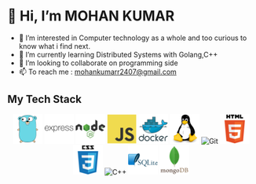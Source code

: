 # 👋 Hi, I’m MOHAN KUMAR

- 👀 I’m interested in Computer technology as a whole and too curious to know what i find next.
- 🌱 I’m currently learning Distributed Systems with Golang,C++
- 💞️ I’m looking to collaborate on programming side
- 📫 To reach me : mohankumarr2407@gmail.com


## My Tech Stack

<p align="center">
  <img src="https://raw.githubusercontent.com/devicons/devicon/master/icons/go/go-original.svg" alt="Go" width="60" />
  <img src="https://raw.githubusercontent.com/devicons/devicon/master/icons/express/express-original-wordmark.svg" alt="Express" width="60" />
  <img src="https://raw.githubusercontent.com/devicons/devicon/master/icons/nodejs/nodejs-original-wordmark.svg" alt="Node.js" width="60" />
  <img src="https://raw.githubusercontent.com/devicons/devicon/master/icons/javascript/javascript-original.svg" alt="JavaScript" width="60" />
  <img src="https://raw.githubusercontent.com/devicons/devicon/master/icons/docker/docker-original-wordmark.svg" alt="Docker" width="60" />
  <img src="https://raw.githubusercontent.com/devicons/devicon/master/icons/linux/linux-original.svg" alt="Linux" width="60" />
  <img src="https://www.vectorlogo.zone/logos/git-scm/git-scm-icon.svg" alt="Git" width="60" />
  <img src="https://raw.githubusercontent.com/devicons/devicon/master/icons/html5/html5-original-wordmark.svg" alt="HTML5" width="60" />
  <img src="https://raw.githubusercontent.com/devicons/devicon/master/icons/css3/css3-original-wordmark.svg" alt="CSS3" width="60" />
  <img src="https://cdn.jsdelivr.net/gh/devicons/devicon@latest/icons/cplusplus/cplusplus-original.svg" alt="C++" width="60" />
  <img src="https://raw.githubusercontent.com/devicons/devicon/master/icons/sqlite/sqlite-original-wordmark.svg" alt="SQLite" width="60" />
  <img src="https://raw.githubusercontent.com/devicons/devicon/master/icons/mongodb/mongodb-original-wordmark.svg" alt="MongoDB" width="60" />
</p>


